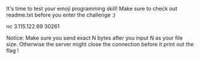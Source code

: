 It's time to test your emoji programming skill!
Make sure to check out readme.txt before you enter the challenge :)

nc 3.115.122.69 30261

Notice:
Make sure you send exact N bytes after you input N as your file size.
Otherwise the server might close the connection before it print out the flag !